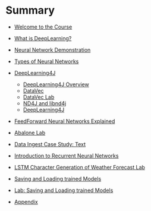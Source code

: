 # Summary

* [Welcome to the Course](Introduction/01.md)


* [What is DeepLearning?](What_is_deep_learning/01.md)


* [Neural Network Demonstration](Simplest_network_Lab_intro/01.md)


* [Types of Neural Networks](Neural_Network_Types/01.md)


* [DeepLearning4J](DL4J_overview/README.md)
  * [DeepLearning4J Overview](DL4J_overview/DeepLearning4J.md)
  * [DataVec](DL4J_overview/DataVec.md)
  * [DataVec Lab](DL4J_overview/DataVecLab.md)
  * [ND4J and libnd4j](DL4J_overview/ND4J.md)
  * [DeepLearning4J](DL4J_overview/DeepLearning4J.md)
   

* [FeedForward Neural Networks Explained](Neural_networks_explained/01.md)


* [Abalone Lab ](Abalone_intro/01.md)


* [Data Ingest Case Study: Text](Data_Ingest_Case_Study_Text/01.md)


* [Introduction to Recurrent Neural Networks](Intro_to_Recurrent_Neural_Networks/01.md)


<!--
* [Recurrent Neural Networks and Time Series](Recurrent_Neural_Networks/01.md)
-->	


* [LSTM Character Generation of Weather Forecast Lab](Weather_Forecast_lab/01.md)


* [Saving and Loading trained Models](Saving_Models/01.md)


* [Lab: Saving and Loading trained Models](Saving_Models/02.md)

<!--

* [ETL and Vectorization For UCI lab if I do it](ETL_Vectorization/01.md)
-->


* [Appendix](Appendix/01.md)


<!-- Josh's content  Good activation functions, choosing a network -->
<!--
* [DeepLearning Introduction need better title](DeepLearning_Intro/01.md)
-->


<!-- Stuff from Hinton on SGD -->
<!--
* [Optimization Algorithms](Optimization_algorithms/01.md)
-->


<!--
* [Chapter 1](Introduction/README.md)
	* [About this Course](Introduction/01.md)


* [Chapter 2](Introduction_to_machine_learning/README.md)
	* [Introduction to machine learning](Introduction_to_machine_learning/01.md)



* [Chapter 3](DL4J_overview/README.md)
	* [DL4J Overview](DL4J_overview/01.md)


* [Chapter 4](DeepLearning_Intro/README.md)
	* [DeepLearning_Intro](DeepLearning_Intro/01.md)
	

* [Chapter 5](Recurrent_Neural_Networks/README.md)
	* [Recurrent Neural Networks](Recurrent_Neural_Networks/01.md)
	

* [Chapter 6](ETL_Vectorization/README.md)
	* [Recurrent Neural Networks](ETL_Vectorization/01.md)


* [Chapter 7](Data_Ingest_Case_Study_Text/README.md)
	* [Data Ingest Case Study: Text](Data_Ingest_Case_Study_Text/01.md)


* [CHapter 8](buildingRNN_applications/README.md)
	* [Building RNN Applications](buildingRNN_applications/01.md)

-->
